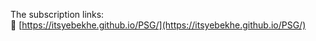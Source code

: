 
The subscription links:  
🔗 [https://itsyebekhe.github.io/PSG/](https://itsyebekhe.github.io/PSG/)
